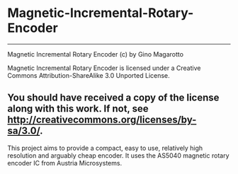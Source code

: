 # Magnetic-Incremental-Rotary-Encoder

----------------------------------------------------------------------
Magnetic Incremental Rotary Encoder (c) by Gino Magarotto

Magnetic Incremental Rotary Encoder is licensed under a
Creative Commons Attribution-ShareAlike 3.0 Unported License.

You should have received a copy of the license along with this
work.  If not, see <http://creativecommons.org/licenses/by-sa/3.0/>.
----------------------------------------------------------------------

This project aims to provide a compact, easy to use, relatively high resolution and arguably cheap encoder. It uses the AS5040 magnetic rotary encoder IC from Austria Microsystems.
